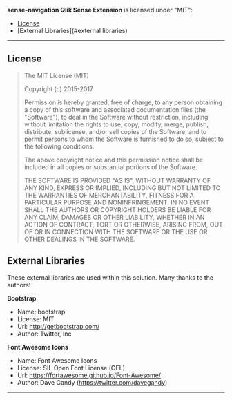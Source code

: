 **sense-navigation Qlik Sense Extension** is licensed under "MIT":

* [License](#license)
* [External Libraries](#external libraries)

---

## License

>
> The MIT License (MIT)
>
> Copyright (c) 2015-2017
>
> Permission is hereby granted, free of charge, to any person obtaining a copy
> of this software and associated documentation files (the &#34;Software&#34;), to deal
> in the Software without restriction, including without limitation the rights
> to use, copy, modify, merge, publish, distribute, sublicense, and/or sell
> copies of the Software, and to permit persons to whom the Software is
> furnished to do so, subject to the following conditions:
>
> The above copyright notice and this permission notice shall be included in all
> copies or substantial portions of the Software.
>
> THE SOFTWARE IS PROVIDED &#34;AS IS&#34;, WITHOUT WARRANTY OF ANY KIND, EXPRESS OR
> IMPLIED, INCLUDING BUT NOT LIMITED TO THE WARRANTIES OF MERCHANTABILITY,
> FITNESS FOR A PARTICULAR PURPOSE AND NONINFRINGEMENT. IN NO EVENT SHALL THE
> AUTHORS OR COPYRIGHT HOLDERS BE LIABLE FOR ANY CLAIM, DAMAGES OR OTHER
> LIABILITY, WHETHER IN AN ACTION OF CONTRACT, TORT OR OTHERWISE, ARISING FROM,
> OUT OF OR IN CONNECTION WITH THE SOFTWARE OR THE USE OR OTHER DEALINGS IN THE
> SOFTWARE.
>

## External Libraries

These external libraries are used within this solution. Many thanks to the authors!

**Bootstrap**
* Name: bootstrap
* License: MIT
* Url: http://getbootstrap.com/
* Author: Twitter, Inc

**Font Awesome Icons**
* Name: Font Awesome Icons
* License: SIL Open Font License (OFL)
* Url: https://fortawesome.github.io/Font-Awesome/
* Author: Dave Gandy (https://twitter.com/davegandy)

---
